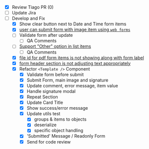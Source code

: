 - [x] Review Tiago PR (0)
- [ ] Update Jira
- [ ] Develop and Fix
  - [x] Show clear button next to Date and Time form items
  - [x] [user can submit form with image item using `web forms`](https://www.pivotaltracker.com/story/show/162764412)
  - [ ] Validate form after update
    - [ ] QA Comments
  - [ ] [Support "Other" option in list items](https://www.pivotaltracker.com/story/show/162720284)
    - [ ] QA Comments
  - [x] [file id for pdf form items is not showing along with form label](https://www.pivotaltracker.com/story/show/162861659)
  - [x] [form header section is not adjusting text appropriately ](https://www.pivotaltracker.com/story/show/162861065)
  - [x] Refactor `<Template />` Component
    - [x] Validate form before submit
    - [x] Submit Form, main image and signature
    - [x] Update comment, error message, item value
    - [x] Handle signature modal
    - [x] Repeat Section
    - [x] Update Card Title
    - [x] Show success/error message
    - [x] Update utils test
      - [x] groups & items to objects
      - [x] deserialize
      - [x] specific object handling
    - [x] 'Submitted' Message / Readonly Form
    - [x] Send for code review